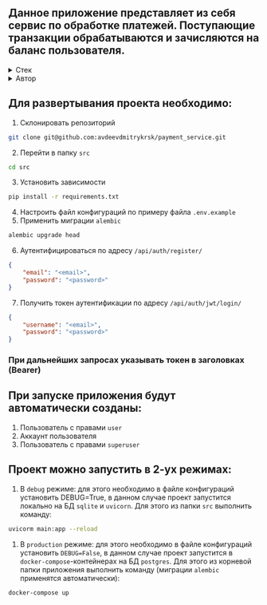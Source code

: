 ## Данное приложение представляет из себя сервис по обработке платежей. Поступающие транзакции обрабатываются и зачисляются на баланс пользователя. 

<details>
<summary>Стек</summary>

![Python](https://img.shields.io/badge/python-3670A0?style=for-the-badge&logo=python&logoColor=ffdd54)
![FastAPI](https://img.shields.io/badge/FastAPI-005571?style=for-the-badge&logo=fastapi)
![Docker](https://img.shields.io/badge/docker-%230db7ed.svg?style=for-the-badge&logo=docker&logoColor=white)
![Postgres](https://img.shields.io/badge/postgres-%23316192.svg?style=for-the-badge&logo=postgresql&logoColor=white)

</details>
<details>
<summary>Автор</summary>

[avdeevdmitrykrsk](https://github.com/avdeevdmitrykrsk)
</details>

## Для развертывания проекта необходимо:
1. Склонировать репозиторий
```sh
git clone git@github.com:avdeevdmitrykrsk/payment_service.git
```
2. Перейти в папку `src`
```sh
cd src
```
3. Установить зависимости
```sh
pip install -r requirements.txt
```
4. Настроить файл конфигураций по примеру файла `.env.example`
5. Применить миграции `alembic`
```sh
alembic upgrade head
```
6. Аутентифицироваться по адресу `/api/auth/register/`
```json
{
    "email": "<email>",
    "password": "<password>"
}
```
7. Получить токен аутентификации по адресу `/api/auth/jwt/login/`
```json
{
    "username": "<email>",
    "password": "<password>"
}
```
### При дальнейших запросах указывать токен в заголовках (Bearer)

## При запуске приложения будут автоматически созданы:
1. Пользователь с правами `user`
2. Аккаунт пользователя
3. Пользователь с правами `superuser`
   
## Проект можно запустить в 2-ух режимах:
1. В `debug` режиме: для этого необходимо в файле конфигураций установить DEBUG=True, в данном случае проект запустится локально на БД `sqlite` и `uvicorn`. Для этого из папки `src` выполнить команду:
```sh
uvicorm main:app --reload
```
1. В `production` режиме: для этого необходимо в файле конфигураций установить `DEBUG=False`, в данном случае проект запустится в `docker-compose`-контейнерах на БД `postgres`. Для этого из корневой папки приложения выполнить команду (миграции `alembic` применятся автоматически):
```sh
docker-compose up
```
